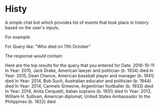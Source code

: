 # Histy
A simple chat bot which provides list of events that took place in history based on the user's inputs.

For example:

For Query like: "Who died on 11th October"

The response would contain:

Here are the top results for the query that you entered for Date: 2016-10-11
In Year: 2015, Jack Drake, American lawyer and politician (b. 1934) died
In Year: 2015, Dean Chance, American baseball player and manager (b. 1941) died
In Year: 2014, Bob Such, Australian educator and politician (b. 1944) died
In Year: 2014, Carmelo Simeone, Argentinian footballer (b. 1933) died
In Year: 2014, Anita Cerquetti, Italian soprano (b. 1931) died
In Year: 2013, William H. Sullivan, American diplomat, United States Ambassador to the Philippines (b. 1922) died


